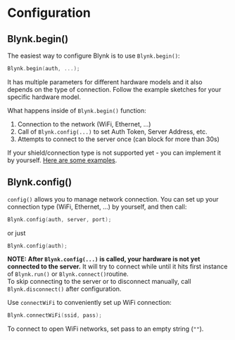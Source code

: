 # Configuration

## Blynk.begin()

The easiest way to configure Blynk is to use `Blynk.begin()`:

```cpp
Blynk.begin(auth, ...);
```

It has multiple parameters for different hardware models and it also depends on the type of connection. Follow the example sketches for your specific hardware model.

What happens inside of `Blynk.begin()` function:

1. Connection to the network (WiFi, Ethernet, ...)
2. Call of `Blynk.config(...)` to set Auth Token, Server Address, etc.
3. Attempts to connect to the server once (can block for more than 30s)

If your shield/connection type is not supported yet - you can implement it by yourself. [Here are some examples](https://github.com/blynkkk/blynk-library/tree/master/examples/More/ArduinoClient).

## Blynk.config()

`config()` allows you to manage network connection. You can set up your connection type (WiFi, Ethernet, ...) by yourself, and then call:

```cpp
Blynk.config(auth, server, port);
```

or just

```cpp
Blynk.config(auth);
```

**NOTE: After `Blynk.config(...)` is called, your hardware is not yet connected to the server.** It will try to connect while until it hits first instance of `Blynk.run()` or `Blynk.connect()`routine.\
To skip connecting to the server or to disconnect manually, call `Blynk.disconnect()` after configuration.

Use `connectWiFi` to conveniently set up WiFi connection:

```cpp
Blynk.connectWiFi(ssid, pass);
```

To connect to open WiFi networks, set pass to an empty string (`""`).
